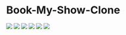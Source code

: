 # Book-My-Show-Clone

<img src=https://github.com/KrishnaGunjal/Book-My-Show-Clone/blob/master/BookMyShowClone/Screenshot/Screen%20Shot%202018-11-06%20at%207.16.06%20PM.png>

<img src=https://github.com/KrishnaGunjal/Book-My-Show-Clone/blob/master/BookMyShowClone/Screenshot/Screen%20Shot%202018-11-06%20at%206.37.27%20PM.png>

<img src=https://github.com/KrishnaGunjal/Book-My-Show-Clone/blob/master/BookMyShowClone/Screenshot/Screen%20Shot%202018-11-06%20at%206.56.47%20PM.png>

<img src=https://github.com/KrishnaGunjal/Book-My-Show-Clone/blob/master/BookMyShowClone/Screenshot/Screen%20Shot%202018-11-06%20at%206.58.24%20PM.png>

<img src=https://github.com/KrishnaGunjal/Book-My-Show-Clone/blob/master/BookMyShowClone/Screenshot/Screen%20Shot%202018-11-06%20at%206.58.24%20PM.png>

<img src=https://github.com/KrishnaGunjal/Book-My-Show-Clone/blob/master/BookMyShowClone/Screenshot/Screen%20Shot%202018-11-06%20at%207.02.02%20PM.png>
